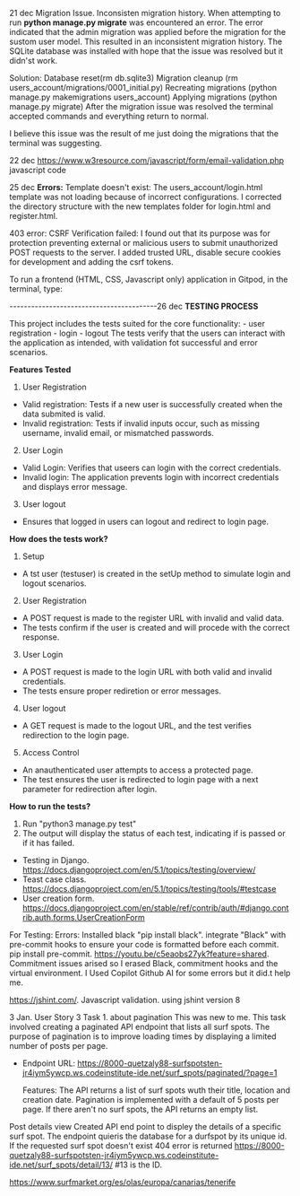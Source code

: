 21 dec
Migration Issue. Inconsisten migration history. 
   When attempting to run **python manage.py migrate** was encountered an error. 
   The error indicated that the admin migration was applied before the migration for the sustom user model. This resulted in an inconsistent migration history. 
   The SQLite database was installed with hope that the issue was resolved but it didn'st work. 
   
   Solution: Database reset(rm db.sqlite3)
            Migration cleanup (rm users_account/migrations/0001_initial.py)
            Recreating migrations (python manage.py makemigrations users_account)
            Applying migrations (python manage.py migrate)
After the migration issue was resolved the terminal accepted commands and everything return to normal. 

I believe this issue was the result of me just doing the migrations that the terminal was suggesting. 



22 dec
https://www.w3resource.com/javascript/form/email-validation.php
javascript code

25 dec
**Errors:** 
Template doesn't exist: 
   The users_account/login.html template was not loading because of incorrect configurations.
   I corrected the directory structure with the new templates folder for login.html and register.html.

403 error:
    CSRF Verification failed: I found out that its purpose was for protection preventing external or malicious users to submit unauthorized POST requests to the server. 
    I added trusted URL, disable secure cookies for development and adding the csrf tokens. 

To run a frontend (HTML, CSS, Javascript only) application in Gitpod, in the terminal, type:

-----------------------------------------26 dec
**TESTING PROCESS**

This project includes the tests suited for the core functionality:
    - user registration
    - login
    - logout
The tests verify that the users can interact with the application as intended, with validation fot successful and error scenarios. 

**Features Tested**

   1. User Registration
   - Valid registration: Tests if a new user is successfully created when the data submited is valid.
   - Invalid registration: Tests if invalid inputs occur, such as missing username, invalid email, or mismatched passwords. 

   2. User Login
   - Valid Login: Verifies that useers can login with the correct credentials.
   - Invalid login: The application prevents login with incorrect credentials and displays error message. 

   3. User logout
   - Ensures that logged in users can logout and redirect to login page. 

**How does the tests work?**

   1. Setup
   - A tst user (testuser) is created in the setUp method to simulate login and logout scenarios.

   2. User Registration
   - A POST request is made to the register URL with invalid and valid data. 
   - The tests confirm if the user is created and will procede with the correct response. 

   3. User Login
   - A POST request is made to the login URL with both valid and invalid credentials. 
   - The tests ensure proper rediretion or error messages. 

   4. User logout
   - A GET request is made to the logout URL, and the test verifies redirection to the login page. 

   5. Access Control
   - An anauthenticated user attempts to access a protected page. 
   - The test ensures the user is redirected to login page with a next parameter for redirection after login. 


**How to run the tests?**
1. Run "python3 manage.py test"
2. The output will display the status of each test, indicating if is passed or if it has failed. 

* Testing in Django. https://docs.djangoproject.com/en/5.1/topics/testing/overview/
* Teast case class. https://docs.djangoproject.com/en/5.1/topics/testing/tools/#testcase
* User creation form. https://docs.djangoproject.com/en/stable/ref/contrib/auth/#django.contrib.auth.forms.UserCreationForm

For Testing:
Errors: Installed black "pip install black". integrate "Black" with pre-commit hooks to ensure your code is formatted before each commit. pip install pre-commit. https://youtu.be/c5eaobs27yk?feature=shared. Commitment issues arised so I erased Black, commitment hooks and the virtual environment. 
I Used Copilot Github AI for some errors but it did.t help me.


https://jshint.com/. Javascript validation. using jshint version 8 



3 Jan. User Story 3
Task 1. about pagination
This was new to me.
This task involved creating a paginated API endpoint that lists all surf spots. The purpose of pagination is to improve loading times by displaying a limited number of posts per page. 

* Endpoint URL:
   https://8000-quetzaly88-surfspotsten-jr4iym5ywcp.ws.codeinstitute-ide.net/surf_spots/paginated/?page=1
   
   Features:
   The API returns a list of surf spots wuth their title, location and creation date. 
   Pagination is implemented with a default of 5 posts per page.
   If there aren't no surf spots, the API returns an empty list. 


Post details view
Created API end point to displey the details of a specific surf spot. The endpoint quieris the database for a durfspot by its unique id. 
If the requested surf spot doesn't exist 404 error is returned
https://8000-quetzaly88-surfspotsten-jr4iym5ywcp.ws.codeinstitute-ide.net/surf_spots/detail/13/ #13 is the ID. 





https://www.surfmarket.org/es/olas/europa/canarias/tenerife





